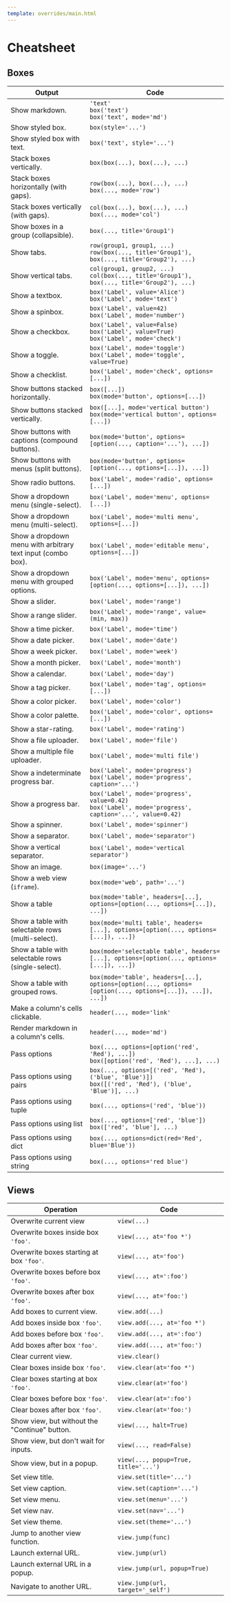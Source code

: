 ```yaml
---
template: overrides/main.html
---
```

# Cheatsheet

## Boxes

| Output                                                      | Code                                                                                                        |
|-------------------------------------------------------------|-------------------------------------------------------------------------------------------------------------|
| Show markdown.                                              | `'text'` <br> `box('text')` <br> `box('text', mode='md')`                                                   |
| Show styled box.                                            | `box(style='...')`                                                                                          |
| Show styled box with text.                                  | `box('text', style='...')`                                                                                  |
| Stack boxes vertically.                                     | `box(box(...), box(...), ...)`                                                                              |
| Stack boxes horizontally (with gaps).                       | `row(box(...), box(...), ...)` <br> `box(..., mode='row')`                                                  |
| Stack boxes vertically (with gaps).                         | `col(box(...), box(...), ...)` <br> `box(..., mode='col')`                                                  |
| Show boxes in a group (collapsible).                        | `box(..., title='Group1')`                                                                                  |
| Show tabs.                                                  | `row(group1, group1, ...)` <br> `row(box(..., title='Group1'), box(..., title='Group2'), ...)`              |
| Show vertical tabs.                                         | `col(group1, group2, ...)` <br> `col(box(..., title='Group1'), box(..., title='Group2'), ...)`              |
| Show a textbox.                                             | `box('Label', value='Alice')` <br> `box('Label', mode='text')`                                              |
| Show a spinbox.                                             | `box('Label', value=42)` <br> `box('Label', mode='number')`                                                 |
| Show a checkbox.                                            | `box('Label', value=False)` <br> `box('Label', value=True)` <br> `box('Label', mode='check')`               |
| Show a toggle.                                              | `box('Label', mode='toggle')` <br> `box('Label', mode='toggle', value=True)`                                |
| Show a checklist.                                           | `box('Label', mode='check', options=[...])`                                                                 |
| Show buttons stacked horizontally.                          | `box([...])` <br> `box(mode='button', options=[...])`                                                       |
| Show buttons stacked vertically.                            | `box([...], mode='vertical button')` <br> `box(mode='vertical button', options=[...])`                      |
| Show buttons with captions (compound buttons).              | `box(mode='button', options=[option(..., caption='...'), ...])`                                             |
| Show buttons with menus (split buttons).                    | `box(mode='button', options=[option(..., options=[...]), ...])`                                             |
| Show radio buttons.                                         | `box('Label', mode='radio', options=[...])`                                                                 |
| Show a dropdown menu (single-select).                       | `box('Label', mode='menu', options=[...])`                                                                  |
| Show a dropdown menu (multi-select).                        | `box('Label', mode='multi menu', options=[...])`                                                            |
| Show a dropdown menu with arbitrary text input (combo box). | `box('Label', mode='editable menu', options=[...])`                                                         |
| Show a dropdown menu with grouped options.                  | `box('Label', mode='menu', options=[option(..., options=[...]), ...])`                                      |
| Show a slider.                                              | `box('Label', mode='range')`                                                                                |
| Show a range slider.                                        | `box('Label', mode='range', value=(min, max))`                                                              |
| Show a time picker.                                         | `box('Label', mode='time')`                                                                                 |
| Show a date picker.                                         | `box('Label', mode='date')`                                                                                 |
| Show a week picker.                                         | `box('Label', mode='week')`                                                                                 |
| Show a month picker.                                        | `box('Label', mode='month')`                                                                                |
| Show a calendar.                                            | `box('Label', mode='day')`                                                                                  |
| Show a tag picker.                                          | `box('Label', mode='tag', options=[...])`                                                                   |
| Show a color picker.                                        | `box('Label', mode='color')`                                                                                |
| Show a color palette.                                       | `box('Label', mode='color', options=[...])`                                                                 |
| Show a star-rating.                                         | `box('Label', mode='rating')`                                                                               |
| Show a file uploader.                                       | `box('Label', mode='file')`                                                                                 |
| Show a multiple file uploader.                              | `box('Label', mode='multi file')`                                                                           |
| Show a indeterminate progress bar.                          | `box('Label', mode='progress')` <br> `box('Label', mode='progress', caption='...')`                         |
| Show a progress bar.                                        | `box('Label', mode='progress', value=0.42)` <br> `box('Label', mode='progress', caption='...', value=0.42)` |
| Show a spinner.                                             | `box('Label', mode='spinner')`                                                                              |
| Show a separator.                                           | `box('Label', mode='separator')`                                                                            |
| Show a vertical separator.                                  | `box('Label', mode='vertical separator')`                                                                   |
| Show an image.                                              | `box(image='...')`                                                                                          |
| Show a web view (`iframe`).                                 | `box(mode='web', path='...')`                                                                               |
| Show a table                                                | `box(mode='table', headers=[...], options=[option(..., options=[...]), ...])`                               |
| Show a table with selectable rows (multi-select).           | `box(mode='multi table', headers=[...], options=[option(..., options=[...]), ...])`                         |
| Show a table with selectable rows (single-select).          | `box(mode='selectable table', headers=[...], options=[option(..., options=[...]), ...])`                    |
| Show a table with grouped rows.                             | `box(mode='table', headers=[...], options=[option(..., options=[option(..., options=[...]), ...]), ...])`   |
| Make a column's cells clickable.                            | `header(..., mode='link'`                                                                                   |
| Render markdown in a column's cells.                        | `header(..., mode='md')`                                                                                    |
| Pass options                                                | `box(..., options=[option('red', 'Red'), ...])` <br> `box([option('red', 'Red'), ...], ...)`                |
| Pass options using pairs                                    | `box(..., options=[('red', 'Red'), ('blue', 'Blue')])` <br> `box([('red', 'Red'), ('blue', 'Blue')], ...)`  |
| Pass options using tuple                                    | `box(..., options=('red', 'blue'))`                                                                         |
| Pass options using list                                     | `box(..., options=['red', 'blue'])` <br> `box(['red', 'blue'], ...)`                                        |
| Pass options using dict                                     | `box(..., options=dict(red='Red', blue='Blue'))`                                                            |
| Pass options using string                                   | `box(..., options='red blue')`                                                                              |

## Views

| Operation                                     | Code                                 |
|-----------------------------------------------|--------------------------------------|
| Overwrite current view                        | `view(...)`                          |
| Overwrite boxes inside box `'foo'`.           | `view(..., at='foo *')`              |
| Overwrite boxes starting at box `'foo'`.      | `view(..., at='foo')`                |
| Overwrite boxes before box `'foo'`.           | `view(..., at=':foo')`               |
| Overwrite boxes after box `'foo'`.            | `view(..., at='foo:')`               |
| Add boxes to current view.                    | `view.add(...)`                      |
| Add boxes inside box `'foo'`.                 | `view.add(..., at='foo *')`          |
| Add boxes before box `'foo'`.                 | `view.add(..., at=':foo')`           |
| Add boxes after box `'foo'`.                  | `view.add(..., at='foo:')`           |
| Clear current view.                           | `view.clear()`                       |
| Clear boxes inside box `'foo'`.               | `view.clear(at='foo *')`             |
| Clear boxes starting at box `'foo'`.          | `view.clear(at='foo')`               |
| Clear boxes before box `'foo'`.               | `view.clear(at=':foo')`              |
| Clear boxes after box `'foo'`.                | `view.clear(at='foo:')`              |
| Show view, but without the "Continue" button. | `view(..., halt=True)`               |
| Show view, but don't wait for inputs.         | `view(..., read=False)`              |
| Show view, but in a popup.                    | `view(..., popup=True, title='...')` |
| Set view title.                               | `view.set(title='...')`              |
| Set view caption.                             | `view.set(caption='...')`            |
| Set view menu.                                | `view.set(menu='...')`               |
| Set view nav.                                 | `view.set(nav='...')`                |
| Set view theme.                               | `view.set(theme='...')`              |
| Jump to another view function.                | `view.jump(func)`                    |
| Launch external URL.                          | `view.jump(url)`                     |
| Launch external URL in a popup.               | `view.jump(url, popup=True)`         |
| Navigate to another URL.                      | `view.jump(url, target='_self')`     |

